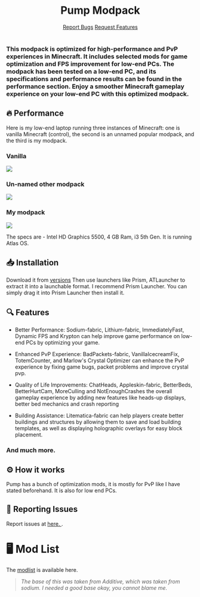 <div align=center>
     <h1>Pump Modpack</h1>
    <a href="https://github.com/dangamerx7/pump-modpack/issues">Report Bugs</a>
    <a href="https://github.com/dangamerx7/pump-modpack/issues">Request Features</a>
</div>
<br>

### This modpack is optimized for high-performance and PvP experiences in Minecraft. It includes selected mods for game optimization and FPS improvement for low-end PCs. The modpack has been tested on a low-end PC, and its specifications and performance results can be found in the performance section. Enjoy a smoother Minecraft gameplay experience on your low-end PC with this optimized modpack.

## 🔥 Performance

Here is my low-end laptop running three instances of Minecraft: one is vanilla Minecraft (control), the second is an unnamed popular modpack, and the third is my modpack.

<h3> Vanilla</h3>
<img src="https://media.discordapp.net/attachments/1090271674697527317/1090668145041223690/vanilla.png?width=1159&height=632">
<br>

### Un-named other modpack
<img src="https://media.discordapp.net/attachments/1090271674697527317/1090668687276654612/adren.png?width=1159&height=632" >

<br>

### My modpack

<img src="https://media.discordapp.net/attachments/1090271674697527317/1090669294989352992/pumpss.png?width=1124&height=632"> 

The specs are - Intel HD Graphics 5500, 4 GB Ram, i3 5th Gen. It is running Atlas OS. 
## 📥 Installation 

Download it from <a href="https://modrinth.com/modpack/pump-modpack/version/0.0.1">versions</a> Then use launchers like Prism, ATLauncher to extract it into a launchable format. I recommend Prism Launcher. You can simply drag it into Prism Launcher then install it.

## 🔍 Features

- Better Performance: Sodium-fabric, Lithium-fabric, ImmediatelyFast, Dynamic FPS and Krypton can help improve game performance on low-end PCs by optimizing your game.

- Enhanced PvP Experience: BadPackets-fabric, VanillaIcecreamFix, TotemCounter, and Marlow's Crystal Optimizer can enhance the PvP experience by fixing game bugs, packet problems and improve crystal pvp.

- Quality of Life Improvements: ChatHeads, Appleskin-fabric, BetterBeds, BetterHurtCam, MoreCulling and NotEnoughCrashes the overall gameplay experience by adding new features like heads-up displays, better bed mechanics and crash reporting

- Building Assistance: Litematica-fabric can help players create better buildings and structures by allowing them to save and load building templates, as well as displaying holographic overlays for easy block placement.

### And much more.

## ⚙️ How it works

Pump has a bunch of optimization mods, it is mostly for PvP like I have stated beforehand. It is also for low end PCs.

## 🐛 Reporting Issues
Report issues at <a href="https://github.com/dangamerx7/Pump-Modpack/issues">here. </a>.

# 🖥️ Mod List
The <a href="https://modrinth.com/modpack/pump-modpack/version/0.0.1">modlist</a> is available here. 

> *The base of this was taken from Additive, which was taken from sodium. I needed a good base okay, you cannot blame me.*
